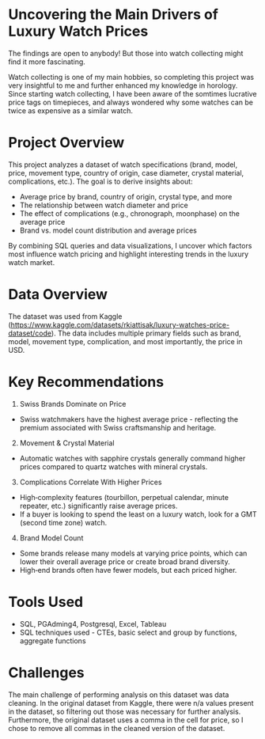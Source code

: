 # Uncovering the Main Drivers of Luxury Watch Prices
The findings are open to anybody! But those into watch collecting might find it more fascinating.

Watch collecting is one of my main hobbies, so completing this project was very insightful to me and further enhanced my knowledge in horology. 
Since starting watch collecting, I have been aware of the somtimes lucrative price tags on timepieces, and always wondered why some watches
can be twice as expensive as a similar watch. 

# Project Overview
This project analyzes a dataset of watch specifications (brand, model, price, movement type, country of origin, case diameter, crystal material, complications, etc.). The goal is to derive insights about:

* Average price by brand, country of origin, crystal type, and more
* The relationship between watch diameter and price
* The effect of complications (e.g., chronograph, moonphase) on the average price
* Brand vs. model count distribution and average prices

By combining SQL queries and data visualizations, I uncover which factors most influence watch pricing and highlight interesting trends in the luxury watch market.

# Data Overview
The dataset was used from Kaggle (https://www.kaggle.com/datasets/rkiattisak/luxury-watches-price-dataset/code). The data includes multiple primary fields such as
brand, model, movement type, complication, and most importantly, the price in USD. 

# Key Recommendations
1. Swiss Brands Dominate on Price
  * Swiss watchmakers have the highest average price - reflecting the premium associated with Swiss craftsmanship and heritage.
2. Movement & Crystal Material
  * Automatic watches with sapphire crystals generally command higher prices compared to quartz watches with mineral crystals.
3. Complications Correlate With Higher Prices
  * High‐complexity features (tourbillon, perpetual calendar, minute repeater, etc.) significantly raise average prices.
  * If a buyer is looking to spend the least on a luxury watch, look for a GMT (second time zone) watch.
4. Brand Model Count
  * Some brands release many models at varying price points, which can lower their overall average price or create broad brand diversity.
  * High‐end brands often have fewer models, but each priced higher.


# Tools Used
* SQL, PGAdming4, Postgresql, Excel, Tableau
* SQL techniques used - CTEs, basic select and group by functions, aggregate functions

# Challenges
The main challenge of performing analysis on this dataset was data cleaning. In the original dataset from Kaggle, there were n/a values present in the dataset,
so filtering out those was necessary for further analysis. Furthermore, the original dataset uses a comma in the cell for price, so I chose to remove all commas in the 
cleaned version of the dataset.
